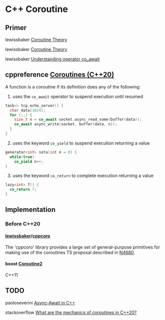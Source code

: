 # C++ Coroutine 

## Primer

lewissbaker [Coroutine Theory](https://lewissbaker.github.io/2017/09/25/coroutine-theory)

lewissbaker [Coroutine Theory](https://lewissbaker.github.io/2017/09/25/coroutine-theory)

lewissbaker [Understanding operator co_await](https://lewissbaker.github.io/2017/11/17/understanding-operator-co-await)

## cppreference [Coroutines (C++20)](https://en.cppreference.com/w/cpp/language/coroutines) 

A function is a coroutine if its definition does any of the following:

1) uses the `co_await` operator to suspend execution until resumed

```C++
task<> tcp_echo_server() {
  char data[1024];
  for (;;) {
    size_t n = co_await socket.async_read_some(buffer(data));
    co_await async_write(socket, buffer(data, n));
  }
}
```

2) uses the keyword `co_yield` to suspend execution returning a value

```C++
generator<int> iota(int n = 0) {
  while(true)
    co_yield n++;
}
```

3) uses the keyword `co_return` to complete execution returning a value

```C++
lazy<int> f() {
  co_return 7;
}
```



## Implementation

### Before C++20

#### [lewissbaker](https://github.com/lewissbaker)/[cppcoro](https://github.com/lewissbaker/cppcoro)

The 'cppcoro' library provides a large set of general-purpose primitives for making use of the coroutines TS proposal described in [N4680](http://www.open-std.org/jtc1/sc22/wg21/docs/papers/2017/n4680.pdf).



#### boost [Coroutine2](https://www.boost.org/doc/libs/1_75_0/libs/coroutine2/doc/html/index.html)

C++11



## TODO

paoloseverini [Async-Await in C++](https://paoloseverini.wordpress.com/2014/04/22/async-await-in-c/)

stackoverflow [What are the mechanics of coroutines in C++20?](https://stackoverflow.com/questions/57621168/what-are-the-mechanics-of-coroutines-in-c20)